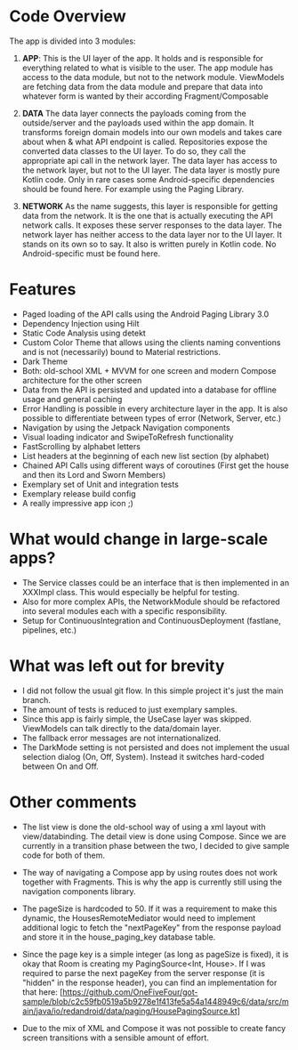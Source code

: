# Code Overview

The app is divided into 3 modules:

1. **APP**:
This is the UI layer of the app. It holds and is responsible for everything related to what is visible to the user.
The app module has access to the data module, but not to the network module.
ViewModels are fetching data from the data module and prepare that data into whatever form is wanted by their according Fragment/Composable

2. **DATA**
The data layer connects the payloads coming from the outside/server and the payloads used within the app domain.
It transforms foreign domain models into our own models and takes care about when & what API endpoint is called.
Repositories expose the converted data classes to the UI layer. To do so, they call the appropriate api call in the network layer.
The data layer has access to the network layer, but not to the UI layer.
The data layer is mostly pure Kotlin code. Only in rare cases some Android-specific dependencies should be found here. For example using the Paging Library.

3. **NETWORK**
As the name suggests, this layer is responsible for getting data from the network. 
It is the one that is actually executing the API network calls. It exposes these server responses to the data layer.
The network layer has neither access to the data layer nor to the UI layer. It stands on its own so to say.
It also is written purely in Kotlin code. No Android-specific must be found here.

# Features

* Paged loading of the API calls using the Android Paging Library 3.0
* Dependency Injection using Hilt
* Static Code Analysis using detekt
* Custom Color Theme that allows using the clients naming conventions and is not (necessarily) bound to Material restrictions.
* Dark Theme
* Both: old-school XML + MVVM for one screen and modern Compose architecture for the other screen
* Data from the API is persisted and updated into a database for offline usage and general caching
* Error Handling is possible in every architecture layer in the app. It is also possible to differentiate between types of error (Network, Server, etc.)
* Navigation by using the Jetpack Navigation components
* Visual loading indicator and SwipeToRefresh functionality
* FastScrolling by alphabet letters
* List headers at the beginning of each new list section (by alphabet)
* Chained API Calls using different ways of coroutines (First get the house and then its Lord and Sworn Members)
* Exemplary set of Unit and integration tests
* Exemplary release build config
* A really impressive app icon ;)

# What would change in large-scale apps?

* The Service classes could be an interface that is then implemented in an XXXImpl class. This would especially be helpful for testing.
* Also for more complex APIs, the NetworkModule should be refactored into several modules each with a specific responsibility.
* Setup for ContinuousIntegration and ContinuousDeployment (fastlane, pipelines, etc.)

# What was left out for brevity

* I did not follow the usual git flow. In this simple project it's just the main branch.
* The amount of tests is reduced to just exemplary samples.
* Since this app is fairly simple, the UseCase layer was skipped. ViewModels can talk directly to the data/domain layer.
* The fallback error messages are not internationalized.
* The DarkMode setting is not persisted and does not implement the usual selection dialog (On, Off, System). Instead it switches hard-coded between On and Off.

# Other comments

* The list view is done the old-school way of using a xml layout with view/databinding. The detail view is done using Compose.
Since we are currently in a transition phase between the two, I decided to give sample code for both of them.

* The way of navigating a Compose app by using routes does not work together with Fragments.
This is why the app is currently still using the navigation components library.

* The pageSize is hardcoded to 50.
If it was a requirement to make this dynamic, the HousesRemoteMediator would need to implement additional logic to
fetch the "nextPageKey" from the response payload and store it in the house_paging_key database table.

* Since the page key is a simple integer (as long as pageSize is fixed), it is okay that Room is creating my PagingSource<Int, House>.
If I was required to parse the next pageKey from the server response (it is "hidden" in the response header), you can find an implementation for that here:
[https://github.com/OneFiveFour/got-sample/blob/c2c59fb0519a5b9278e1f413fe5a54a1448949c6/data/src/main/java/io/redandroid/data/paging/HousePagingSource.kt]

* Due to the mix of XML and Compose it was not possible to create fancy screen transitions with a sensible amount of effort.
